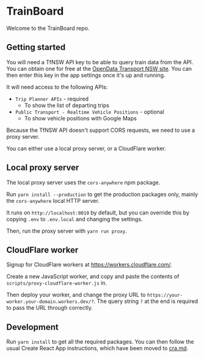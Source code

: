 # TrainBoard
Welcome to the TrainBoard repo.

## Getting started
You will need a TfNSW API key to be able to query train data from the API. You can obtain one for free at the [OpenData Transport NSW site](https://opendata.transport.nsw.gov.au/). You can then enter this key in the app settings once it's up and running.

It will need access to the following APIs:
* `Trip Planner APIs` - required
    * To show the list of departing trips
* `Public Transport - Realtime Vehicle Positions` - optional
    * To show vehicle positions with Google Maps

Because the TfNSW API doesn't support CORS requests, we need to use a proxy server.

You can either use a local proxy server, or a CloudFlare worker.

## Local proxy server
The local proxy server uses the `cors-anywhere` npm package.

Run `yarn install --production` to get the production packages only, mainly the `cors-anywhere` local HTTP server. 

It runs on `http://localhost:8010` by default, but you can override this by copying `.env` to `.env.local` and changing the settings.

Then, run the proxy server with `yarn run proxy`. 

## CloudFlare worker
Signup for CloudFlare workers at https://workers.cloudflare.com/.

Create a new JavaScript worker, and copy and paste the contents of `scripts/proxy-cloudflare-worker.js` in.

Then deploy your worker, and change the proxy URL to `https://your-worker.your-domain.workers.dev/?`. The query string `?` at the end is required to pass the URL through correctly.

## Development
Run `yarn install` to get all the required packages. You can then follow the usual Create React App instructions, which have been moved to [cra.md](./cra.md).